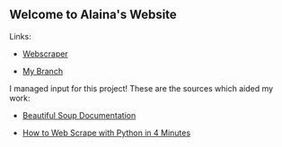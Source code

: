 ## Welcome to Alaina's Website
Links:

- [Webscraper](https://github.com/hmccree/webscraper_2020)

- [My Branch](https://github.com/hmccree/webscraper_2020/tree/input)

I managed input for this project! These are the sources which aided my work:

- [Beautiful Soup Documentation](https://www.crummy.com/software/BeautifulSoup/bs4/doc/)

- [How to Web Scrape with Python in 4 Minutes](https://towardsdatascience.com/how-to-web-scrape-with-python-in-4-minutes-bc49186a8460)


